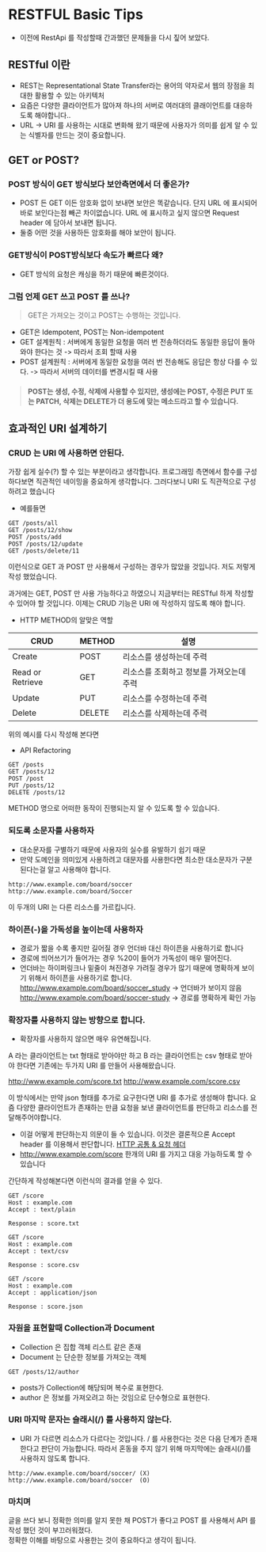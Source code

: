 # RESTFUL Basic Tips 

* 이전에 RestApi 를 작성할때 간과했던 문제들을 다시 짚어 보았다.

## RESTful 이란

* REST는 Representational State Transfer라는 용어의 약자로서 웹의 장점을 최대한 활용할 수 있는 아키텍처
* 요즘은 다양한 클라이언트가 많아져 하나의 서버로 여러대의 클래이언트를 대응하도록 해야합니다..
* URL -> URI 를 사용하는 시대로 변화해 왔기 때문에 사용자가 의미를 쉽게 알 수 있는 식별자를 만드는 것이 중요합니다.

## GET or POST?

### POST 방식이 GET 방식보다 보안측면에서 더 좋은가?

* POST 든 GET 이든 암호화 없이 보내면 보안은 똑같습니다. 단지 URL 에 표시되어 바로 보인다는점 빼곤 차이없습니다. URL 에 표시하고 싶지 않으면 Request header 에 담아서 보내면 됩니다.
* 둘중 어떤 것을 사용하든 암호화를 해야 보안이 됩니다.

### GET방식이 POST방식보다 속도가 빠르다 왜?

* GET 방식의 요청은 캐싱을 하기 때문에 빠른것이다.

### 그럼 언제 GET 쓰고 POST 를 쓰나?

> GET은 가져오는 것이고 POST는 수행하는 것입니다.

* GET은 Idempotent, POST는 Non-idempotent
* GET 설계원칙 : 서버에게 동일한 요청을 여러 번 전송하더라도 동일한 응답이 돌아와야 한다는 것 -> 따라서 조회 할때 사용
* POST 설계원칙 : 서버에게 동일한 요청을 여러 번 전송해도 응답은 항상 다를 수 있다. -> 따라서 서버의 데이터를 변경시킬 때 사용

> #### POST는 생성, 수정, 삭제에 사용할 수 있지만, 생성에는 POST, 수정은 PUT 또는 PATCH, 삭제는 DELETE가 더 용도에 맞는 메소드라고 할 수 있습니다.

## 효과적인 URI 설계하기

### CRUD 는 URI 에 사용하면 안된다.

가장 쉽게 실수(?) 할 수 있는 부분이라고 생각합니다. 프로그래밍 측면에서 함수를 구성하다보면 직관적인 네이밍을 중요하게 생각합니다. 그러다보니 URI 도 직관적으로 구성하려고 했습니다

* 예를들면

```
GET /posts/all
GET /posts/12/show
POST /posts/add
POST /posts/12/update
GET /posts/delete/11
```

이런식으로 GET 과 POST 만 사용해서 구성하는 경우가 많았을 것입니다. 저도 저렇게 작성 했었습니다.

과거에는 GET, POST 만 사용 가능하다고 하였으니 지금부터는 RESTful 하게 작성할 수 있어야 할 것입니다. 이제는 CRUD 기능은 URI 에 작성하지 않도록 해야 합니다.

* HTTP METHOD의 알맞은 역할

| CRUD | METHOD | 설명 |
| ---- | ------ | --- |
| Create | POST | 리소스를 생성하는데 주력 |
| Read or Retrieve | GET | 리소스를 조회하고 정보를 가져오는데 주력 |
| Update | PUT | 리소스를 수정하는데 주력 |
| Delete | DELETE | 리소스를 삭제하는데 주력 |

위의 예시를 다시 작성해 본다면

* API Refactoring

```
GET /posts
GET /posts/12
POST /post
PUT /posts/12
DELETE /posts/12
```

METHOD 명으로 어떠한 동작이 진행되는지 알 수 있도록 할 수 있습니다.

### 되도록 소문자를 사용하자

* 대소문자를 구별하기 때문에 사용자의 실수를 유발하기 쉽기 때문
* 만약 도메인을 의미있게 사용하려고 대문자를 사용한다면 최소한 대소문자가 구분된다는걸 알고 사용해야 합니다.

```
http://www.example.com/board/soccer
http://www.example.com/board/Soccer
```

이 두개의 URI 는 다른 리소스를 가르킵니다.

### 하이픈(-)을 가독성을 높이는데 사용하자

* 경로가 짧을 수록 좋지만 길어질 경우 언더바 대신 하이픈을 사용하기로 합니다
* 경로에 띄어쓰기가 들어가는 경우 %20이 들어가 가독성이 매우 떨어진다.
* 언더바는 하이퍼링크나 밑줄이 쳐진경우 가려질 경우가 많기 때문에 명확하게 보이기 위해서 하이픈을 사용하기로 합니다.
http://www.example.com/board/soccer_study -> 언더바가 보이지 않음
http://www.example.com/board/soccer-study -> 경로를 명확하게 확인 가능

### 확장자를 사용하지 않는 방향으로 합니다.

* 확장자를 사용하지 않으면 매우 유연해집니다.

A 라는 클라이언트는 txt 형태로 받아야만 하고 B 라는 클라이언트는 csv 형태로 받아야 한다면 기존에는 두가지 URI 를 만들어 사용해왔습니다.

http://www.example.com/score.txt
http://www.example.com/score.csv

이 방식에서는 만약 json 형태를 추가로 요구한다면 URI 를 추가로 생성해야 합니다. 요즘 다양한 클라이언트가 존재하는 만큼 요청을 보낸 클라이언트를 판단하고 리소스를 전달해주어야합니다.

* 이걸 어떻게 판단하는지 의문이 들 수 있습니다. 이것은 결론적으론 Accept header 를 이용해서 판단합니다. [HTTP 공통 & 요청 헤더](https://www.zerocho.com/category/HTTP/post/5b3ba2d0b3dabd001b53b9db)
* http://www.example.com/score 한개의 URI 를 가지고 대응 가능하도록 할 수 있습니다

간단하게 작성해본다면 이런식의 결과를 얻을 수 있다.

```
GET /score
Host : example.com
Accept : text/plain

Response : score.txt
```

```
GET /score
Host : example.com
Accept : text/csv

Response : score.csv
```

```
GET /score
Host : example.com
Accept : application/json

Response : score.json
```

### 자원을 표현할때 Collection과 Document

* Collection 은 집합 객체 리스트 같은 존재
* Document 는 단순한 정보를 가져오는 객체

```
GET /posts/12/author
```

* posts가 Collection에 해당되며 복수로 표현한다.
* author 은 정보를 가져오려고 하는 것임으로 단수형으로 표현한다.

### URI 마지막 문자는 슬래시(/) 를 사용하지 않는다.

* URI 가 다르면 리소스가 다르다는 것입니다. / 를 사용한다는 것은 다음 단계가 존재한다고 판단이 가능합니다. 따라서 혼동을 주지 않기 위해 마지막에는 슬래시(/)를 사용하지 않도록 합니다.

```
http://www.example.com/board/soccer/ (X)
http://www.example.com/board/soccer  (O)
```
### 마치며
글을 쓰다 보니 정확한 의미를 알지 못한 채 POST가 좋다고 POST 를 사용해서 API 를 작성 했던 것이 부끄러워졌다.<br>
정확한 이해를 바탕으로 사용한는 것이 중요하다고 생각이 됩니다.
